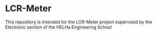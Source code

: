 # LCR-Meter
This repository is intended for the LCR-Meter project supervised by the Electronic section of the HELHa Engineering School
